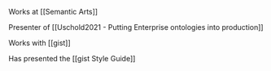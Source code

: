 Works at [[Semantic Arts]]

Presenter of [[Uschold2021 - Putting Enterprise ontologies into production]]

Works with [[gist]]

Has presented the [[gist Style Guide]]